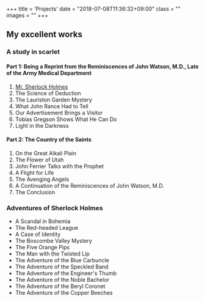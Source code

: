 +++
title = 'Projects'
date = "2018-07-08T11:36:32+09:00"
class = ""
images = ""
+++

## My excellent works

### A study in scarlet

#### Part 1: Being a Reprint from the Reminiscences of John Watson, M.D., Late of the Army Medical Department

1. [Mr. Sherlock Holmes](/projects/mr-sherlock-holmes/)
2. The Science of Deduction
3. The Lauriston Garden Mystery
4. What John Rance Had to Tell
5. Our Advertisement Brings a Visitor
6. Tobias Gregson Shows What He Can Do
7. Light in the Darkness

#### Part 2: The Country of the Saints

1. On the Great Alkali Plain
2. The Flower of Utah
3. John Ferrier Talks with the Prophet
4. A Flight for Life
5. The Avenging Angels
6. A Continuation of the Reminiscences of John Watson, M.D.
7. The Conclusion


### Adventures of Sherlock Holmes

- A Scandal in Bohemia
- The Red-headed League
- A Case of Identity
- The Boscombe Valley Mystery
- The Five Orange Pips
- The Man with the Twisted Lip
- The Adventure of the Blue Carbuncle
- The Adventure of the Speckled Band
- The Adventure of the Engineer's Thumb
- The Adventure of the Noble Bachelor
- The Adventure of the Beryl Coronet
- The Adventure of the Copper Beeches
